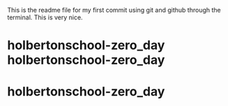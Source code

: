 
This is the readme file for my first commit using git and github through the terminal. This is very nice.




# holbertonschool-zero_day holbertonschool-zero_day
# holbertonschool-zero_day
